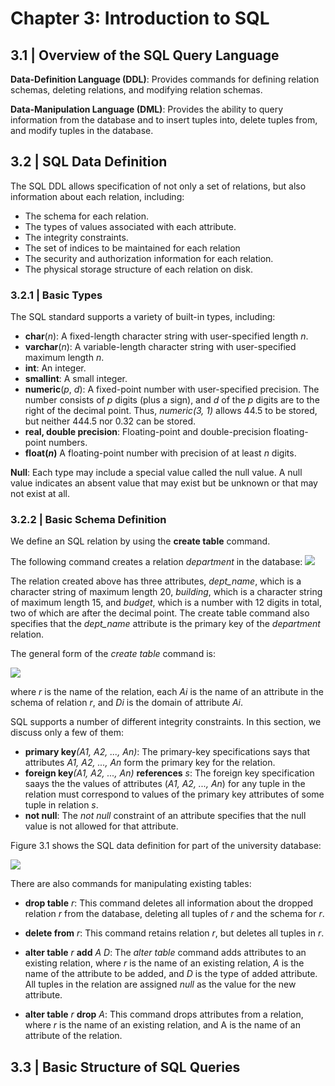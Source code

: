 # Chapter 3: Introduction to SQL
## 3.1 | Overview of the SQL Query Language

**Data-Definition Language (DDL)**: Provides commands for defining relation schemas, deleting relations, and modifying relation schemas.

**Data-Manipulation Language (DML)**: Provides the ability to query information from the database and to insert tuples into, delete tuples from, and modify tuples in the database.

## 3.2 | SQL Data Definition

The SQL DDL allows specification of not only a set of relations, but also information
about each relation, including:
- The schema for each relation.
- The types of values associated with each attribute.
- The integrity constraints.
- The set of indices to be maintained for each relation
- The security and authorization information for each relation.
- The physical storage structure of each relation on disk.

### 3.2.1 | Basic Types

The SQL standard supports a variety of built-in types, including:
- **char**(_n_): A fixed-length character string with user-specified length _n_.
- **varchar**(_n_): A variable-length character string with user-specified maximum length _n_.
- **int**: An integer.
- **smallint**: A small integer.
- **numeric**(_p_, _d_): A fixed-point number with user-specified precision. The number consists of _p_ digits (plus a sign), and _d_ of the _p_ digits are to the right of the decimal point. Thus, _numeric(3, 1)_ allows 44.5 to be stored, but neither 444.5 nor 0.32 can be stored.
- **real, double precision**: Floating-point and double-precision floating-point numbers.
- **float(_n_)** A floating-point number with precision of at least _n_ digits.

**Null**: Each type may include a special value called the null value. A null value indicates
an absent value that may exist but be unknown or that may not exist at all.

### 3.2.2 | Basic Schema Definition

We define an SQL relation by using the **create table** command. 

The following command creates a relation _department_ in the database:
![](https://github.com/stinsan/CS-4513-Database-Management-Systems/blob/master/Screenshots/databases-31.png)

The relation created above has three attributes, _dept_name_, which is a character string
of maximum length 20, _building_, which is a character string of maximum length 15,
and _budget_, which is a number with 12 digits in total, two of which are after the decimal point. The create table command also specifies that the _dept_name_ attribute is the primary key of the _department_ relation.

The general form of the _create table_ command is:

![](https://github.com/stinsan/CS-4513-Database-Management-Systems/blob/master/Screenshots/databases-32.png)

where _r_ is the name of the relation, each _Ai_ is the name of an attribute in the schema of
relation _r_, and _Di_ is the domain of attribute _Ai_.

SQL supports a number of different integrity constraints. In this section, we discuss only a few of them:
- **primary key**_(A1, A2, ..., An)_: The primary-key specifications says that attributes _A1, A2, ..., An_ form the primary key for the relation.
- **foreign key**_(A1, A2, ..., An)_ **references** _s_: The foreign key specification saays the the values of attributes (_A1, A2, ..., An_) for any tuple in the relation must correspond to values of the primary key attributes of some tuple in relation _s_.
- **not null**: The _not null_ constraint of an attribute specifies that the null value is not allowed for that attribute.

Figure 3.1 shows the SQL data definition for part of the university database:

![](https://github.com/stinsan/CS-4513-Database-Management-Systems/blob/master/Screenshots/databases-33.png)

There are also commands for manipulating existing tables:

- **drop table** _r_: This command deletes all information about the dropped relation _r_ from the database, deleting all tuples of _r_ and the schema for _r_.

- **delete from** _r_: This command retains relation _r_, but deletes all tuples in _r_.

- **alter table** _r_ **add** _A D_: The _alter table_ command adds attributes to an existing relation, where _r_ is the name of an existing relation, _A_ is the name of the attribute to be added, and _D_ is the type of added attribute. All tuples in the relation are assigned _null_ as the value for the new attribute.

- **alter table** _r_ **drop** _A_: This command drops attributes from a relation, where _r_ is the name of an existing relation, and A is the name of an attribute of the relation.

## 3.3 | Basic Structure of SQL Queries
